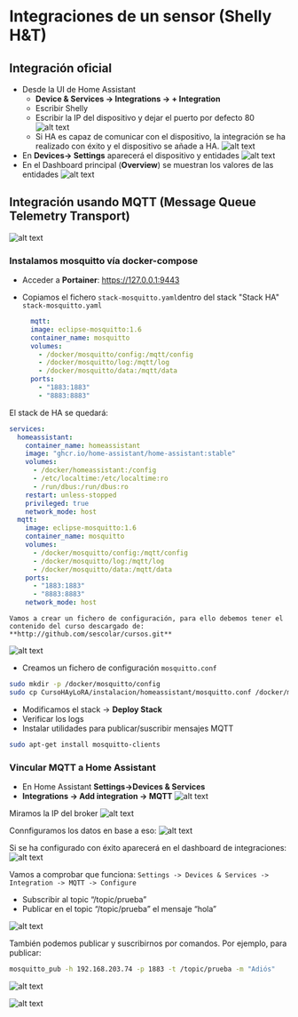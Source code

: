 # Integraciones de un sensor (Shelly H&T)

## Integración oficial

- Desde la UI de Home Assistant
  - **Device & Services -> Integrations -> + Integration**
  - Escribir Shelly
  - Escribir la IP del dispositivo y dejar el puerto por defecto 80
  ![alt text](image-7.png)
  - Si HA es capaz de comunicar con el dispositivo, la integración se ha realizado con éxito y el dispositivo se añade a HA.
  ![alt text](image-5.png)
- En **Devices-> Settings** aparecerá el dispositivo y entidades
![alt text](image-6.png)
- En el Dashboard principal (**Overview**) se muestran los valores de las entidades
![alt text](image-8.png)


## Integración usando MQTT (Message Queue Telemetry Transport)
![alt text](image-9.png)

### Instalamos **mosquitto** vía **docker-compose**
- Acceder a **Portainer**: https://127.0.0.1:9443
- Copiamos el fichero `stack-mosquitto.yaml`dentro del stack "Stack HA"
  `stack-mosquitto.yaml`

  ```yaml
    mqtt:
    image: eclipse-mosquitto:1.6
    container_name: mosquitto
    volumes:
      - /docker/mosquitto/config:/mqtt/config
      - /docker/mosquitto/log:/mqtt/log
      - /docker/mosquitto/data:/mqtt/data
    ports:
      - "1883:1883"
      - "8883:8883"
  ```
El stack de HA se quedará:
```yaml
services:
  homeassistant:
    container_name: homeassistant
    image: "ghcr.io/home-assistant/home-assistant:stable"
    volumes:
      - /docker/homeassistant:/config
      - /etc/localtime:/etc/localtime:ro
      - /run/dbus:/run/dbus:ro
    restart: unless-stopped
    privileged: true
    network_mode: host
  mqtt:
    image: eclipse-mosquitto:1.6
    container_name: mosquitto
    volumes:
      - /docker/mosquitto/config:/mqtt/config
      - /docker/mosquitto/log:/mqtt/log
      - /docker/mosquitto/data:/mqtt/data
    ports:
      - "1883:1883"
      - "8883:8883"
    network_mode: host
```

```{warning}
Vamos a crear un fichero de configuración, para ello debemos tener el contenido del curso descargado de:
**http://github.com/sescolar/cursos.git**
```

![alt text](image-10.png)
- Creamos un fichero de configuración `mosquitto.conf`
```bash
sudo mkdir -p /docker/mosquitto/config
sudo cp CursoHAyLoRA/instalacion/homeassistant/mosquitto.conf /docker/mosquitto/config
```

- Modificamos el stack -> **Deploy Stack**
- Verificar los logs
- Instalar utilidades para publicar/suscribir mensajes MQTT
```bash
sudo apt-get install mosquitto-clients
```
### Vincular MQTT a Home Assistant
- En Home Assistant **Settings->Devices & Services**
- **Integrations -> Add integration -> MQTT**
![alt text](image-11.png)

Miramos la IP del broker
![alt text](image-13.png)

Connfiguramos los datos en base a eso:
![alt text](image-21.png)

Si se ha configurado con éxito aparecerá en el dashboard de integraciones:
![alt text](image-15.png)

Vamos a comprobar que funciona:
`Settings -> Devices & Services -> Integration -> MQTT -> Configure`
- Subscribir al topic “/topic/prueba” 
- Publicar en el topic “/topic/prueba” el mensaje “hola”

![alt text](image-16.png)

También podemos publicar y suscribirnos por comandos. Por ejemplo, para publicar:
```bash
mosquitto_pub -h 192.168.203.74 -p 1883 -t /topic/prueba -m "Adiós"
```

![alt text](image-22.png)

![alt text](image-18.png)